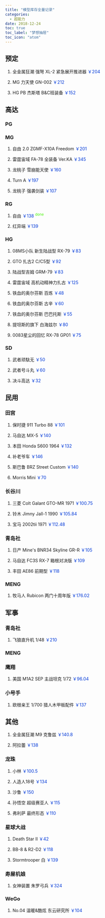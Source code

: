```yaml
---
title: "模型库存全量记录"
categories:
  - 超能力
date: 2018-12-24
toc: true
toc_label: "梦想抽屉"
toc_icon: "atom"
---
```


## 预定

1. 全金属狂潮 强弩 XL-2 紧急展开推进器 <font color="#0038D7">￥204</font>

2. MG 力天使 GN-002 <font color="#0038D7">￥212</font>

3. HG PB 杰斯塔 B&C班装备 <font color="#0038D7">￥152</font>


## 高达

### PG

### MG

1. 自由 2.0 ZGMF-X10A Freedom <font color="#0038D7">￥201</font>

2. 雷霆宙域 FA-78 全装备 Ver.KA <font color="#0038D7">￥345</font>

3. 龙桃子 雪崩能天使 <font color="#0038D7">￥160</font>

4. Turn A <font color="#0038D7">￥197</font>

5. 龙桃子 强袭剑装 <font color="#0038D7">￥107</font>

### RG

1. 自由 <font color="#0038D7">￥138</font> <sup><font color="#47F309">done</font></sup>

2. 红异端 <font color="#0038D7">￥139</font>

### HG

1. 08MS小队 新生陆战型 RX-79 <font color="#0038D7">￥83</font>

2. GTO 扎古2 C/C5型 <font color="#0038D7">￥92</font>

3. 陆战型吉姆 GRM-79 <font color="#0038D7">￥83</font>

4. 雷霆宙域 高机动精神力扎古 <font color="#0038D7">￥125</font>

5. 铁血的奥尔芬斯 百炼 <font color="#0038D7">￥48</font>

6. 铁血的奥尔芬斯 古辛 <font color="#0038D7">￥60</font>

7. 铁血的奥尔芬斯 巴巴托斯 <font color="#0038D7">￥55</font>

8. 提坦斯的旗下 白海兹尔 <font color="#0038D7">￥80</font>

9. 0083星尘的回忆 RX-78 GP01 <font color="#0038D7">￥75</font>

### SD

1. 武者顽駄无 <font color="#0038D7">￥50</font>

2. 武者号斗丸 <font color="#0038D7">￥60</font>

3. 决斗高达 <font color="#0038D7">￥32</font>


## 民用

### 田宫

1. 保时捷 911 Turbo 88 <font color="#0038D7">￥101</font>

2. 马自达 MX-5 <font color="#0038D7">￥140</font>

3. 本田 Honda S600 1964 <font color="#0038D7">￥132</font>

4. 补老爷车 <font color="#0038D7">￥146</font>

5. 斯巴鲁 BRZ Street Custom <font color="#0038D7">￥140</font>

6. Morris Mini <font color="#0038D7">￥70</font>

### 长谷川

1. 三菱 Colt Galant GTO-MR 1971 <font color="#0038D7">￥100.75</font>

2. 铃木 Jimny Jall-1 1990 <font color="#0038D7">￥105.84</font>

3. 宝马 2002tii 1971 <font color="#0038D7">￥112.48</font>

### 青岛社

1. 日产 Mine's BNR34 Skyline GR-R <font color="#0038D7">￥105</font>

2. 马自达 FC3S RX-7 箱根对决版 <font color="#0038D7">￥109</font>

3. 丰田 AE86 前期型 <font color="#0038D7">￥118</font>

### MENG

1. 牧马人 Rubicon 两门十周年版 <font color="#0038D7">￥176.02</font>


## 军事

### 青岛社

1. 飞狼直升机 1/48 <font color="#0038D7">￥210</font>

### MENG

### 鹰翔

1. 美国 M1A2 SEP 主战坦克 1/72 <font color="#0038D7">￥96.04</font>

### 小号手

1. 欧根亲王 1/700 猎人木甲板配件 <font color="#0038D7">￥137</font>


## 其他

1. 全金属狂潮 M9 克鲁兹 <font color="#0038D7">￥140.8</font>

2. 阿拉蕾 <font color="#0038D7">￥138</font>

### 龙珠

1. 小林 <font color="#0038D7">￥100.5</font>

2. 人造人18号 <font color="#0038D7">￥134</font>

3. 沙鲁 <font color="#0038D7">￥150</font>

4. 孙悟空 超级赛亚人 <font color="#0038D7">￥115</font>

5. 弗利萨 最终形态 <font color="#0038D7">￥110</font>

### 星球大战

1. Death Star II <font color="#0038D7">￥42</font>

2. BB-8 & R2-D2 <font color="#0038D7">￥118</font>

3. Stormtrooper 白 <font color="#0038D7">￥139</font>

### 寿屋机娘

1. 女神装置 朱罗弓兵 <font color="#0038D7">￥324</font>

### WeGo

1. No.04 温暖&酷炫 东云研究所 <font color="#0038D7">￥104</font>
